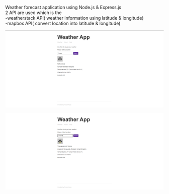 Weather forecast application using Node.js & Express.js <br />
2 API are used which is the <br />
-weatherstack API( weather information using latitude & longitude) <br />
-mapbox API( convert location into latitude & longitude)

![ScreenShot 1](https://raw.githubusercontent.com/Firzan97/Weather-Forecast/master/public/img/weather1.PNG)

![ScreenShot 2](https://raw.githubusercontent.com/Firzan97/Weather-Forecast/master/public/img/weather2.PNG)
